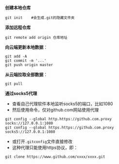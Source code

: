 **创建本地仓库**

```
git init	#会生成.git的隐藏文件夹
```

**添加远程仓库**

```
git remote add origin 仓库地址
```

**向云端更新本地数据**：

  ```
  git add -A
  git commit -m '...'
  git push origin master
  ```

 **从云端拉取全部数据**：

  ```
  git pull
  ```

**通过socks5代理**

- 查看自己代理软件本地监听socks5的端口，比如1080
- 然后使用命令，仅对github.com网站使用代理

```
git config --global http.https://github.com.proxy socks://127.0.0.1:1080
git config --global https.https://github.com.proxy socks5://127.0.0.1:1080
```

- 或打开`.gitconfig`文件直接修改
- 这种代理只能使用https协议，即：

```
git clone https://www.github.com/xxxx/xxxx.git
```

